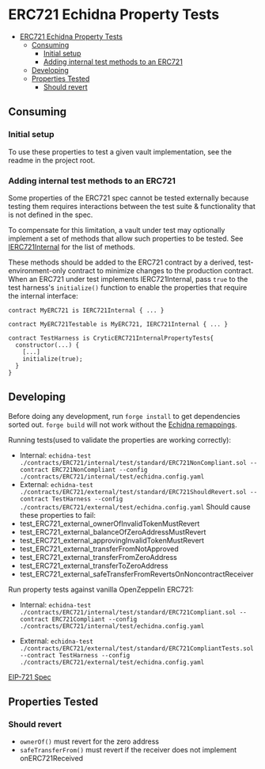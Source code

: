 
# ERC721 Echidna Property Tests

- [ERC721 Echidna Property Tests](#erc721-echidna-property-tests)
  - [Consuming](#consuming)
    - [Initial setup](#initial-setup)
    - [Adding internal test methods to an ERC721](#adding-internal-test-methods-to-an-erc721)
  - [Developing](#developing)
  - [Properties Tested](#properties-tested)
    - [Should revert](#should-revert)

## Consuming

### Initial setup
To use these properties to test a given vault implementation, see the readme in the project root.

### Adding internal test methods to an ERC721
Some properties of the ERC721 spec cannot be tested externally because testing them requires interactions between the test suite & functionality that is not defined in the spec. 

To compensate for this limitation, a vault under test may optionally implement a set of methods that allow such properties to be tested. See [IERC721Internal](util/IERC721Internal.sol) for the list of methods.

These methods should be added to the ERC721 contract by a derived, test-environment-only contract to minimize changes to the production contract. When an ERC721 under test implements IERC721Internal, pass `true` to the test harness's `initialize()` function to enable the properties that require the internal interface:

```
contract MyERC721 is IERC721Internal { ... }

contract MyERC721Testable is MyERC721, IERC721Internal { ... }

contract TestHarness is CryticERC721InternalPropertyTests{
  constructor(...) {
    [...]
    initialize(true);
  }
}
```

## Developing

Before doing any development, run `forge install` to get dependencies sorted out. `forge build` will not work without the [Echidna remappings](internal/test/echidna.config.yaml).

Running tests(used to validate the properties are working correctly):

- Internal:
`echidna-test ./contracts/ERC721/internal/test/standard/ERC721NonCompliant.sol --contract ERC721NonCompliant --config ./contracts/ERC721/internal/test/echidna.config.yaml`
- External:
`echidna-test ./contracts/ERC721/external/test/standard/ERC721ShouldRevert.sol --contract TestHarness --config ./contracts/ERC721/external/test/echidna.config.yaml`
Should cause these properties to fail:
- test_ERC721_external_ownerOfInvalidTokenMustRevert
- test_ERC721_external_balanceOfZeroAddressMustRevert
- test_ERC721_external_approvingInvalidTokenMustRevert
- test_ERC721_external_transferFromNotApproved
- test_ERC721_external_transferFromZeroAddress
- test_ERC721_external_transferToZeroAddress
- test_ERC721_external_safeTransferFromRevertsOnNoncontractReceiver






Run property tests against vanilla OpenZeppelin ERC721:

- Internal:
`echidna-test ./contracts/ERC721/internal/test/standard/ERC721Compliant.sol --contract ERC721Compliant --config ./contracts/ERC721/internal/test/echidna.config.yaml`

- External:
`echidna-test ./contracts/ERC721/external/test/standard/ERC721CompliantTests.sol --contract TestHarness --config ./contracts/ERC721/external/test/echidna.config.yaml`

[EIP-721 Spec](https://eips.ethereum.org/EIPS/eip-721)

## Properties Tested

### Should revert
- `ownerOf()` must revert for the zero address
- `safeTransferFrom()` must revert if the receiver does not implement onERC721Received 